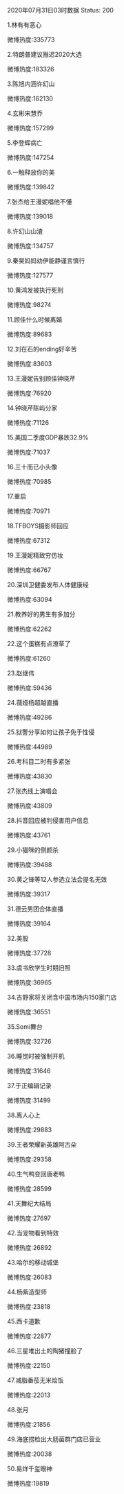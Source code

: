 2020年07月31日03时数据
Status: 200

1.林有有恶心

微博热度:335773

2.特朗普建议推迟2020大选

微博热度:183326

3.陈旭内涵许幻山

微博热度:162130

4.玄彬宋慧乔

微博热度:157299

5.李登辉病亡

微博热度:147254

6.一触释放你的美

微博热度:139842

7.张杰给王漫妮唱他不懂

微博热度:139018

8.许幻山山渣

微博热度:134757

9.秦昊妈妈劝伊能静谨言慎行

微博热度:127577

10.黄鸿发被执行死刑

微博热度:98274

11.顾佳什么时候离婚

微博热度:89683

12.刘在石的ending好辛苦

微博热度:83603

13.王漫妮告别顾佳钟晓芹

微博热度:76920

14.钟晓芹陈屿分家

微博热度:71126

15.美国二季度GDP暴跌32.9%

微博热度:71037

16.三十而已小头像

微博热度:70985

17.重启

微博热度:70971

18.TFBOYS摄影师回应

微博热度:67312

19.王漫妮精致穷仿妆

微博热度:66767

20.深圳卫健委发布人体健康经

微博热度:63094

21.教养好的男生有多加分

微博热度:62262

22.这个蛋糕有点潦草了

微博热度:61260

23.赵继伟

微博热度:59436

24.薇娅杨超越直播

微博热度:49286

25.狱警分享如何让孩子免于性侵

微博热度:44989

26.考科目二时有多紧张

微博热度:43830

27.张杰线上演唱会

微博热度:43809

28.抖音回应被判侵害用户信息

微博热度:43761

29.小猫咪的侧颜杀

微博热度:39488

30.黄之锋等12人参选立法会提名无效

微博热度:39317

31.德云男团合体直播

微博热度:39164

32.美股

微博热度:37728

33.虞书欣学生时期旧照

微博热度:36965

34.吉野家将关闭含中国市场内150家门店

微博热度:36551

35.Somi舞台

微博热度:32726

36.睡觉时被强制开机

微博热度:31646

37.于正编辑记录

微博热度:31499

38.离人心上

微博热度:29883

39.王者荣耀新英雄阿古朵

微博热度:29358

40.生气鸭变回唐老鸭

微博热度:28599

41.天舞纪大结局

微博热度:27697

42.当宠物看到特效

微博热度:26892

43.哈尔的移动城堡

微博热度:26083

44.杨紫造型师

微博热度:23818

45.西卡道歉

微博热度:22877

46.三星堆出土的陶猪撞脸了

微博热度:22150

47.减脂番茄无米烩饭

微博热度:22013

48.张月

微博热度:21856

49.海底捞检出大肠菌群门店已营业

微博热度:20038

50.易烊千玺眼神

微博热度:19819

